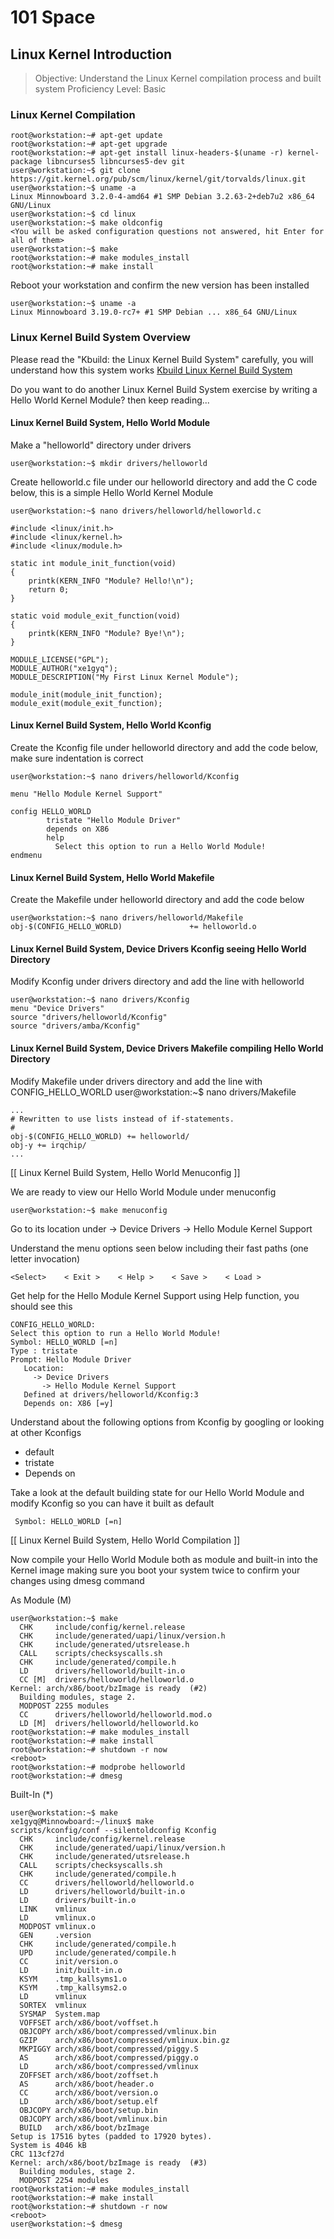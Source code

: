 101 Space
==

## Linux Kernel Introduction

> Objective: Understand the Linux Kernel compilation process and built system
> Proficiency Level: Basic

### Linux Kernel Compilation

    root@workstation:~# apt-get update
    root@workstation:~# apt-get upgrade
    root@workstation:~# apt-get install linux-headers-$(uname -r) kernel-package libncurses5 libncurses5-dev git
    user@workstation:~$ git clone https://git.kernel.org/pub/scm/linux/kernel/git/torvalds/linux.git
    user@workstation:~$ uname -a
    Linux Minnowboard 3.2.0-4-amd64 #1 SMP Debian 3.2.63-2+deb7u2 x86_64 GNU/Linux
    user@workstation:~$ cd linux
    user@workstation:~$ make oldconfig
    <You will be asked configuration questions not answered, hit Enter for all of them>
    user@workstation:~$ make
    root@workstation:~# make modules_install
    root@workstation:~# make install

Reboot your workstation and confirm the new version has been installed

    user@workstation:~$ uname -a
    Linux Minnowboard 3.19.0-rc7+ #1 SMP Debian ... x86_64 GNU/Linux

### Linux Kernel Build System Overview

Please read the "Kbuild: the Linux Kernel Build System" carefully, you will understand how this system works
[Kbuild Linux Kernel Build System](http://www.linuxjournal.com/content/kbuild-linux-kernel-build-system)

Do you want to do another Linux Kernel Build System exercise by writing a Hello World Kernel Module? then keep reading...

#### Linux Kernel Build System, Hello World Module

Make a "helloworld" directory under drivers

    user@workstation:~$ mkdir drivers/helloworld

Create helloworld.c file under our helloworld directory and add the C code below, this is a simple Hello World Kernel Module

    user@workstation:~$ nano drivers/helloworld/helloworld.c

```
#include <linux/init.h>
#include <linux/kernel.h>
#include <linux/module.h>

static int module_init_function(void)
{
	printk(KERN_INFO "Module? Hello!\n");
	return 0;
}

static void module_exit_function(void)
{
	printk(KERN_INFO "Module? Bye!\n");
}

MODULE_LICENSE("GPL");
MODULE_AUTHOR("xe1gyq");
MODULE_DESCRIPTION("My First Linux Kernel Module");

module_init(module_init_function);
module_exit(module_exit_function);
```

#### Linux Kernel Build System, Hello World Kconfig

Create the Kconfig file under helloworld directory and add the code below, make sure indentation is correct

    user@workstation:~$ nano drivers/helloworld/Kconfig

    menu "Hello Module Kernel Support"
    
    config HELLO_WORLD
            tristate "Hello Module Driver"
            depends on X86
            help
              Select this option to run a Hello World Module!
    endmenu


#### Linux Kernel Build System, Hello World Makefile


Create the Makefile under helloworld directory and add the code below

    user@workstation:~$ nano drivers/helloworld/Makefile
    obj-$(CONFIG_HELLO_WORLD)               += helloworld.o


#### Linux Kernel Build System, Device Drivers Kconfig seeing Hello World Directory


Modify Kconfig under drivers directory and add the line with helloworld

    user@workstation:~$ nano drivers/Kconfig
    menu "Device Drivers"
    source "drivers/helloworld/Kconfig"
    source "drivers/amba/Kconfig"

#### Linux Kernel Build System, Device Drivers Makefile compiling Hello World Directory

Modify Makefile under drivers directory and add the line with CONFIG_HELLO_WORLD
user@workstation:~$ nano drivers/Makefile

    ...
    # Rewritten to use lists instead of if-statements.
    #
    obj-$(CONFIG_HELLO_WORLD) += helloworld/
    obj-y += irqchip/
    ...


[[ Linux Kernel Build System, Hello World Menuconfig ]]

We are ready to view our Hello World Module under menuconfig
    
    user@workstation:~$ make menuconfig

Go to its location under
    -> Device Drivers
      -> Hello Module Kernel Support

Understand the menu options seen below including their fast paths (one letter invocation)

    <Select>    < Exit >    < Help >    < Save >    < Load >

Get help for the Hello Module Kernel Support using Help function, you should see this

    CONFIG_HELLO_WORLD:
    Select this option to run a Hello World Module!
    Symbol: HELLO_WORLD [=n]
    Type : tristate
    Prompt: Hello Module Driver
       Location:
         -> Device Drivers
           -> Hello Module Kernel Support
       Defined at drivers/helloworld/Kconfig:3
       Depends on: X86 [=y]

Understand about the following options from Kconfig by googling or looking
at other Kconfigs

- default
- tristate
- Depends on

Take a look at the default building state for our Hello World Module and
modify Kconfig so you can have it built as default

     Symbol: HELLO_WORLD [=n]


[[ Linux Kernel Build System, Hello World Compilation ]]


Now compile your Hello World Module both as module and built-in into the
Kernel image making sure you boot your system twice to confirm your
changes using dmesg command

As Module (M)

    user@workstation:~$ make
      CHK     include/config/kernel.release
      CHK     include/generated/uapi/linux/version.h
      CHK     include/generated/utsrelease.h
      CALL    scripts/checksyscalls.sh
      CHK     include/generated/compile.h
      LD      drivers/helloworld/built-in.o
      CC [M]  drivers/helloworld/helloworld.o
    Kernel: arch/x86/boot/bzImage is ready  (#2)
      Building modules, stage 2.
      MODPOST 2255 modules
      CC      drivers/helloworld/helloworld.mod.o
      LD [M]  drivers/helloworld/helloworld.ko
    root@workstation:~# make modules_install
    root@workstation:~# make install
    root@workstation:~# shutdown -r now
    <reboot>
    root@workstation:~# modprobe helloworld
    root@workstation:~# dmesg
 
Built-In (*)

    user@workstation:~$ make
    xe1gyq@Minnowboard:~/linux$ make                                                                                                               
    scripts/kconfig/conf --silentoldconfig Kconfig
      CHK     include/config/kernel.release                    
      CHK     include/generated/uapi/linux/version.h                    
      CHK     include/generated/utsrelease.h            
      CALL    scripts/checksyscalls.sh                    
      CHK     include/generated/compile.h                    
      CC      drivers/helloworld/helloworld.o                    
      LD      drivers/helloworld/built-in.o                    
      LD      drivers/built-in.o                    
      LINK    vmlinux                    
      LD      vmlinux.o                    
      MODPOST vmlinux.o                    
      GEN     .version                    
      CHK     include/generated/compile.h                    
      UPD     include/generated/compile.h
      CC      init/version.o                    
      LD      init/built-in.o                    
      KSYM    .tmp_kallsyms1.o                    
      KSYM    .tmp_kallsyms2.o                    
      LD      vmlinux
      SORTEX  vmlinux
      SYSMAP  System.map
      VOFFSET arch/x86/boot/voffset.h
      OBJCOPY arch/x86/boot/compressed/vmlinux.bin
      GZIP    arch/x86/boot/compressed/vmlinux.bin.gz
      MKPIGGY arch/x86/boot/compressed/piggy.S
      AS      arch/x86/boot/compressed/piggy.o
      LD      arch/x86/boot/compressed/vmlinux
      ZOFFSET arch/x86/boot/zoffset.h
      AS      arch/x86/boot/header.o
      CC      arch/x86/boot/version.o
      LD      arch/x86/boot/setup.elf
      OBJCOPY arch/x86/boot/setup.bin
      OBJCOPY arch/x86/boot/vmlinux.bin
      BUILD   arch/x86/boot/bzImage
    Setup is 17516 bytes (padded to 17920 bytes).
    System is 4046 kB
    CRC 113cf27d
    Kernel: arch/x86/boot/bzImage is ready  (#3)
      Building modules, stage 2.
      MODPOST 2254 modules
    root@workstation:~# make modules_install
    root@workstation:~# make install
    root@workstation:~# shutdown -r now
    <reboot>
    user@workstation:~$ dmesg

